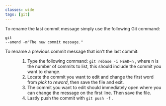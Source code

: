 ```yaml
---
classes: wide
tags: [git]
---
```

To rename the last commit message simply use the following Git command:

<code class="EnlighterJSRAW" data-enlighter-language="shell">git --amend -m"The new commit message."</code>

To rename a previous commit message that isn't the last commit:
<ol>
 	<li style="list-style-type: none;">
<ol>
 	<li style="list-style-type: none;">
<ol>
 	<li>Type the following command: <code class="EnlighterJSRAW" data-enlighter-language="shell">git rebase -i HEAD~n</code> , where n is the number of commits to list, this should include the commit you want to change.</li>
 	<li>Locate the commit you want to edit and change the first word from <em>pick</em> to <em>reword</em>, then save the file and exit.</li>
 	<li>The commit you want to edit should immediately open where you can change the message on the first line. Then save the file.</li>
 	<li>Lastly push the commit with <code class="EnlighterJSRAW" data-enlighter-language="shell">git push -f</code> .</li>
</ol>
</li>
</ol>
</li>
</ol>
